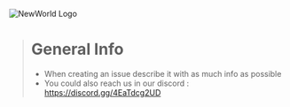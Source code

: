 ![NewWorld Logo](src/main/resources/newworldbanner.png)

> # General Info
> - When creating an issue describe it with as much info as possible
> - You could also reach us in our discord : https://discord.gg/4EaTdcg2UD
